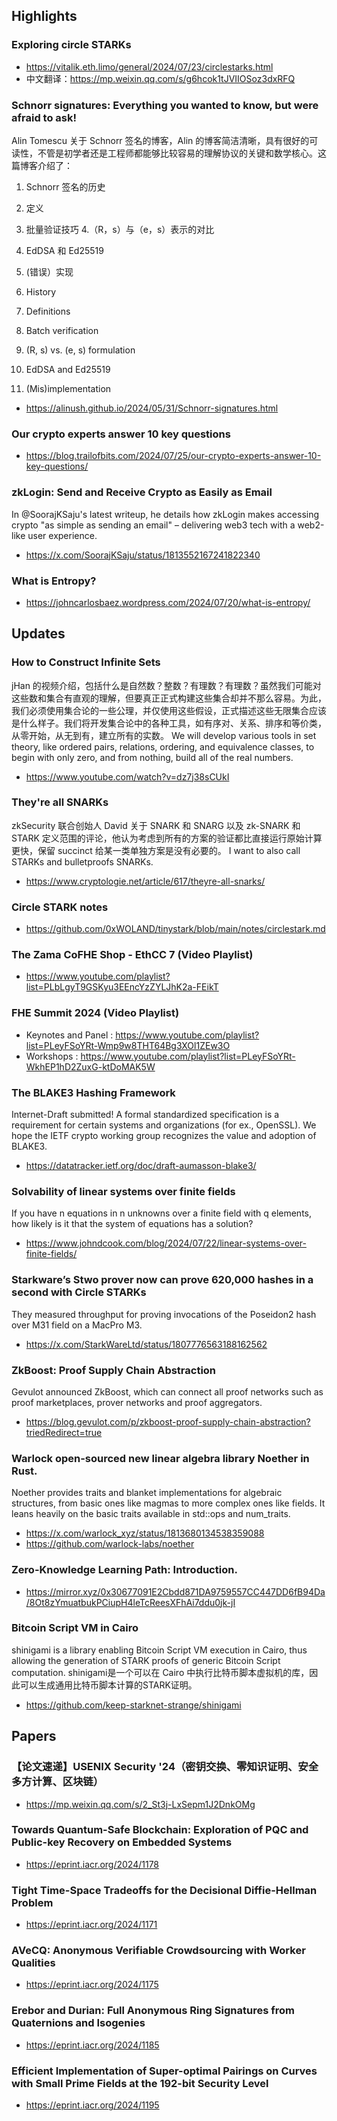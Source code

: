 ## Highlights
### Exploring circle STARKs
- <https://vitalik.eth.limo/general/2024/07/23/circlestarks.html>
- 中文翻译：<https://mp.weixin.qq.com/s/g6hcok1tJVIIOSoz3dxRFQ>
### Schnorr signatures: Everything you wanted to know, but were afraid to ask!
Alin Tomescu 关于 Schnorr 签名的博客，Alin 的博客简洁清晰，具有很好的可读性，不管是初学者还是工程师都能够比较容易的理解协议的关键和数学核心。这篇博客介绍了：
1. Schnorr 签名的历史
2. 定义
3. 批量验证技巧
4.（R，s）与（e，s）表示的对比
5. EdDSA 和 Ed25519
6. (错误）实现

1. History
2. Definitions
3. Batch verification
4. (R, s) vs. (e, s) formulation
5. EdDSA and Ed25519
6. (Mis)implementation
- <https://alinush.github.io/2024/05/31/Schnorr-signatures.html>
### Our crypto experts answer 10 key questions
- <https://blog.trailofbits.com/2024/07/25/our-crypto-experts-answer-10-key-questions/>
### zkLogin: Send and Receive Crypto as Easily as Email
In @SoorajKSaju's latest writeup, he details how zkLogin makes accessing crypto "as simple as sending an email" – delivering web3 tech with a  web2-like user experience.
- <https://x.com/SoorajKSaju/status/1813552167241822340>
### What is Entropy?
- <https://johncarlosbaez.wordpress.com/2024/07/20/what-is-entropy/>
## Updates
### How to Construct Infinite Sets
jHan 的视频介绍，包括什么是自然数？整数？有理数？有理数？虽然我们可能对这些数和集合有直观的理解，但要真正正式构建这些集合却并不那么容易。为此，我们必须使用集合论的一些公理，并仅使用这些假设，正式描述这些无限集合应该是什么样子。我们将开发集合论中的各种工具，如有序对、关系、排序和等价类，从零开始，从无到有，建立所有的实数。
We will develop various tools in set theory, like ordered pairs, relations, ordering, and equivalence classes, to begin with only zero, and from nothing, build all of the real numbers.
- <https://www.youtube.com/watch?v=dz7j38sCUkI>
### They're all SNARKs
zkSecurity 联合创始人 David 关于 SNARK 和 SNARG 以及 zk-SNARK 和 STARK 定义范围的评论，他认为考虑到所有的方案的验证都比直接运行原始计算更快，保留 succinct 给某一类单独方案是没有必要的。
I want to also call STARKs and bulletproofs SNARKs.
- <https://www.cryptologie.net/article/617/theyre-all-snarks/>
### Circle STARK notes
- <https://github.com/0xWOLAND/tinystark/blob/main/notes/circlestark.md>
### The Zama CoFHE Shop - EthCC 7 (Video Playlist)
- <https://www.youtube.com/playlist?list=PLbLgyT9GSKyu3EEncYzZYLJhK2a-FEikT>
### FHE Summit 2024 (Video Playlist)
- Keynotes and Panel : <https://www.youtube.com/playlist?list=PLeyFSoYRt-Wmp9w8THT64Bg3XOl1ZEw3O>
- Workshops : <https://www.youtube.com/playlist?list=PLeyFSoYRt-WkhEP1hD2ZuxG-ktDoMAK5W>
### The BLAKE3 Hashing Framework
Internet-Draft submitted! A formal standardized specification is a requirement for certain systems and organizations (for ex., OpenSSL). We hope the IETF crypto working group recognizes the value and adoption of BLAKE3.
- <https://datatracker.ietf.org/doc/draft-aumasson-blake3/>
### Solvability of linear systems over finite fields
If you have n equations in n unknowns over a finite field with q elements, how likely is it that the system of equations has a solution?
- <https://www.johndcook.com/blog/2024/07/22/linear-systems-over-finite-fields/>
### Starkware’s Stwo prover now can prove 620,000 hashes in a second with Circle STARKs
They measured throughput for proving invocations of the Poseidon2 hash over M31 field on a MacPro M3.
- <https://x.com/StarkWareLtd/status/1807776563188162562>
### ZkBoost: Proof Supply Chain Abstraction
Gevulot announced ZkBoost, which can connect all proof networks such as proof marketplaces, prover networks and proof aggregators.
- <https://blog.gevulot.com/p/zkboost-proof-supply-chain-abstraction?triedRedirect=true>
### Warlock open-sourced new linear algebra library Noether in Rust.
Noether provides traits and blanket implementations for algebraic structures, from basic ones like magmas to more complex ones like fields. It leans heavily on the basic traits available in std::ops and num_traits.
- <https://x.com/warlock_xyz/status/1813680134538359088>
- <https://github.com/warlock-labs/noether>

### Zero-Knowledge Learning Path: Introduction.
- <https://mirror.xyz/0x30677091E2Cbdd871DA9759557CC447DD6fB94Da/8Ot8zYmuatbukPCiupH4leTcReesXFhAi7ddu0jk-jI>

### Bitcoin Script VM in Cairo
shinigami is a library enabling Bitcoin Script VM execution in Cairo, thus allowing the generation of STARK proofs of generic Bitcoin Script computation.
shinigami是一个可以在 Cairo 中执行比特币脚本虚拟机的库，因此可以生成通用比特币脚本计算的STARK证明。
- <https://github.com/keep-starknet-strange/shinigami>

## Papers
### 【论文速递】USENIX Security '24（密钥交换、零知识证明、安全多方计算、区块链）
- <https://mp.weixin.qq.com/s/2_St3j-LxSepm1J2DnkOMg>
### Towards Quantum-Safe Blockchain: Exploration of PQC and Public-key Recovery on Embedded Systems
- <https://eprint.iacr.org/2024/1178>
### Tight Time-Space Tradeoffs for the Decisional Diffie-Hellman Problem
- <https://eprint.iacr.org/2024/1171>
### AVeCQ: Anonymous Verifiable Crowdsourcing with Worker Qualities
- <https://eprint.iacr.org/2024/1175>
### Erebor and Durian: Full Anonymous Ring Signatures from Quaternions and Isogenies
- <https://eprint.iacr.org/2024/1185>
### Efficient Implementation of Super-optimal Pairings on Curves with Small Prime Fields at the 192-bit Security Level
- <https://eprint.iacr.org/2024/1195>
